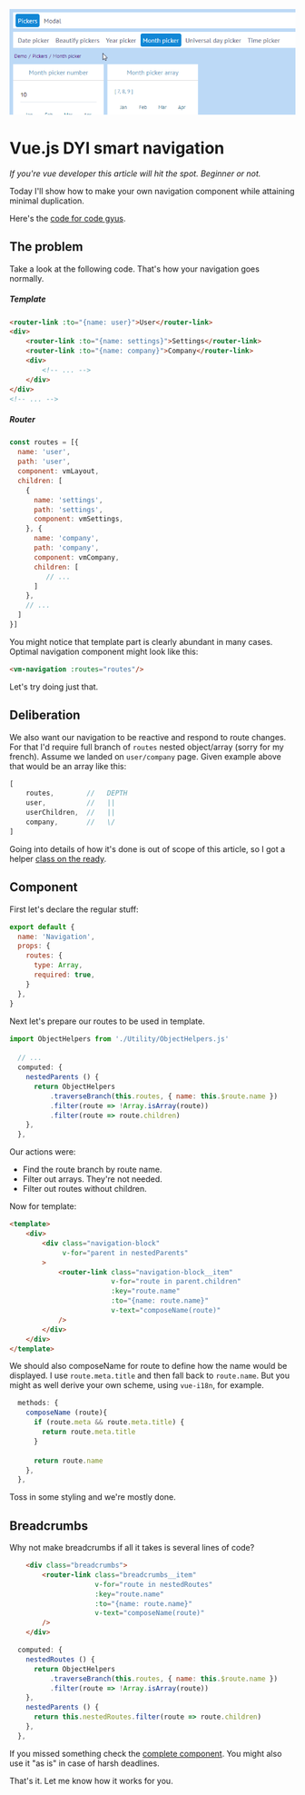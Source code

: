 ![vue navigation](assets/navigation.gif)

# Vue.js DYI smart navigation

*If you're vue developer this article will hit the spot. Beginner or not.*

Today I'll show how to make your own navigation component while attaining minimal duplication.

Here's the [code for code gyus](src/NavigationBlock.vue).

## The problem

Take a look at the following code. That's how your navigation goes normally.

##### Template

```HTML
<router-link :to="{name: user}">User</router-link>
<div>
    <router-link :to="{name: settings}">Settings</router-link>
    <router-link :to="{name: company}">Company</router-link>
    <div>
        <!-- ... -->
    </div>
</div>
<!-- ... -->
```

##### Router 

```javascript
const routes = [{
  name: 'user',
  path: 'user',
  component: vmLayout,
  children: [
    {
      name: 'settings',
      path: 'settings',
      component: vmSettings,
    }, {
      name: 'company',
      path: 'company',
      component: vmCompany,
      children: [
         // ...
      ]
    },
    // ...
  ]
}]
```

You might notice that template part is clearly abundant in many cases. Optimal navigation component might look like this:
```HTML
<vm-navigation :routes="routes"/>
```

Let's try doing just that.

## Deliberation

We also want our navigation to be reactive and respond to route changes. For that I'd require full branch of `routes` nested object/array (sorry for my french). Assume we landed on `user/company` page. Given example above that would be an array like this:

```javascript
[
    routes,        //   DEPTH
    user,          //   ||
    userChildren,  //   ||
    company,       //   \/
]
```

Going into details of how it's done is out of scope of this article, so I got a helper [class on the ready](src/Utility/ObjectHelpers.js).

## Component

First let's declare the regular stuff:
```javascript
export default {
  name: 'Navigation',
  props: {
    routes: {
      type: Array,
      required: true,
    }
  },
}
```
Next let's prepare our routes to be used in template.
```javascript
import ObjectHelpers from './Utility/ObjectHelpers.js'

  // ...
  computed: {
    nestedParents () {
      return ObjectHelpers
          .traverseBranch(this.routes, { name: this.$route.name })
          .filter(route => !Array.isArray(route))
          .filter(route => route.children)
    },
  },
```

Our actions were:
* Find the route branch by route name.
* Filter out arrays. They're not needed.
* Filter out routes without children.

Now for template:
```HTML
<template>
    <div>
        <div class="navigation-block"
             v-for="parent in nestedParents"
        >
            <router-link class="navigation-block__item"
                         v-for="route in parent.children"
                         :key="route.name"
                         :to="{name: route.name}"
                         v-text="composeName(route)"
            />
        </div>
    </div>
</template>
```

We should also composeName for route to define how the name would be displayed. I use `route.meta.title` and then fall back to `route.name`. But you might as well derive your own scheme, using `vue-i18n`, for example. 

```javascript
  methods: {
    composeName (route){
      if (route.meta && route.meta.title) {
        return route.meta.title
      }

      return route.name
    },
  },
```

Toss in some styling and we're mostly done. 

## Breadcrumbs

Why not make breadcrumbs if all it takes is several lines of code?

```HTML
    <div class="breadcrumbs">
        <router-link class="breadcrumbs__item"
                     v-for="route in nestedRoutes"
                     :key="route.name"
                     :to="{name: route.name}"
                     v-text="composeName(route)"
        />
    </div>
```

```javascript
  computed: {
    nestedRoutes () {
      return ObjectHelpers
          .traverseBranch(this.routes, { name: this.$route.name })
          .filter(route => !Array.isArray(route))
    },
    nestedParents () {
      return this.nestedRoutes.filter(route => route.children)
    },
  },
```

If you missed something check the [complete component](src/NavigationBlock.vue). You might also use it "as is" in case of harsh deadlines.

That's it. Let me know how it works for you.


